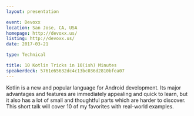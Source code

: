 ```yaml
---
layout: presentation

event: Devoxx
location: San Jose, CA, USA
homepage: http://devoxx.us/
listing: http://devoxx.us/
date: 2017-03-21

type: Technical

title: 10 Kotlin Tricks in 10(ish) Minutes
speakerdeck: 5761e65632dc4c13bc036d2810bfea07
---
```


Kotlin is a new and popular language for Android development. Its major advantages and features are
immediately appealing and quick to learn, but it also has a lot of small and thoughtful parts which
are harder to discover. This short talk will cover 10 of my favorites with real-world examples.
